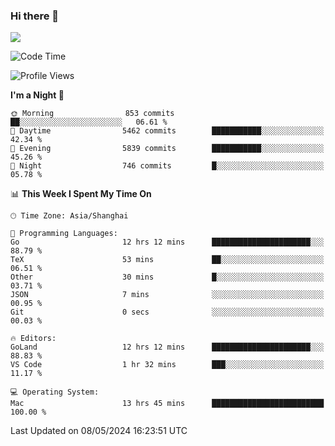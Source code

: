 ### Hi there 👋

<!--
**JJAYCHEN1e/jjaychen1e** is a ✨ _special_ ✨ repository because its `README.md` (this file) appears on your GitHub profile.

Here are some ideas to get you started:

- 🔭 I’m currently working on ...
- 🌱 I’m currently learning ...
- 👯 I’m looking to collaborate on ...
- 🤔 I’m looking for help with ...
- 💬 Ask me about ...
- 📫 How to reach me: ...
- 😄 Pronouns: ...
- ⚡ Fun fact: ...
-->

[![](https://github-readme-stats.vercel.app/api?username=jjaychen1e&show_icons=true)](https://github.com/jjaychen1e/github-readme-stats?count_private=true)

<!--START_SECTION:waka-->
![Code Time](http://img.shields.io/badge/Code%20Time-1%2C152%20hrs%2035%20mins-blue)

![Profile Views](http://img.shields.io/badge/Profile%20Views-1-blue)

**I'm a Night 🦉** 

```text
🌞 Morning                853 commits         ██░░░░░░░░░░░░░░░░░░░░░░░   06.61 % 
🌆 Daytime                5462 commits        ███████████░░░░░░░░░░░░░░   42.34 % 
🌃 Evening                5839 commits        ███████████░░░░░░░░░░░░░░   45.26 % 
🌙 Night                  746 commits         █░░░░░░░░░░░░░░░░░░░░░░░░   05.78 % 
```


📊 **This Week I Spent My Time On** 

```text
🕑︎ Time Zone: Asia/Shanghai

💬 Programming Languages: 
Go                       12 hrs 12 mins      ██████████████████████░░░   88.79 % 
TeX                      53 mins             ██░░░░░░░░░░░░░░░░░░░░░░░   06.51 % 
Other                    30 mins             █░░░░░░░░░░░░░░░░░░░░░░░░   03.71 % 
JSON                     7 mins              ░░░░░░░░░░░░░░░░░░░░░░░░░   00.95 % 
Git                      0 secs              ░░░░░░░░░░░░░░░░░░░░░░░░░   00.03 % 

🔥 Editors: 
GoLand                   12 hrs 12 mins      ██████████████████████░░░   88.83 % 
VS Code                  1 hr 32 mins        ███░░░░░░░░░░░░░░░░░░░░░░   11.17 % 

💻 Operating System: 
Mac                      13 hrs 45 mins      █████████████████████████   100.00 % 
```


 Last Updated on 08/05/2024 16:23:51 UTC
<!--END_SECTION:waka-->
